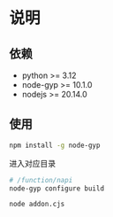 # 说明

## 依赖

- python >= 3.12
- node-gyp >= 10.1.0
- nodejs >= 20.14.0


## 使用

```bash
npm install -g node-gyp
```

进入对应目录

```bash
# /function/napi
node-gyp configure build

node addon.cjs
```

